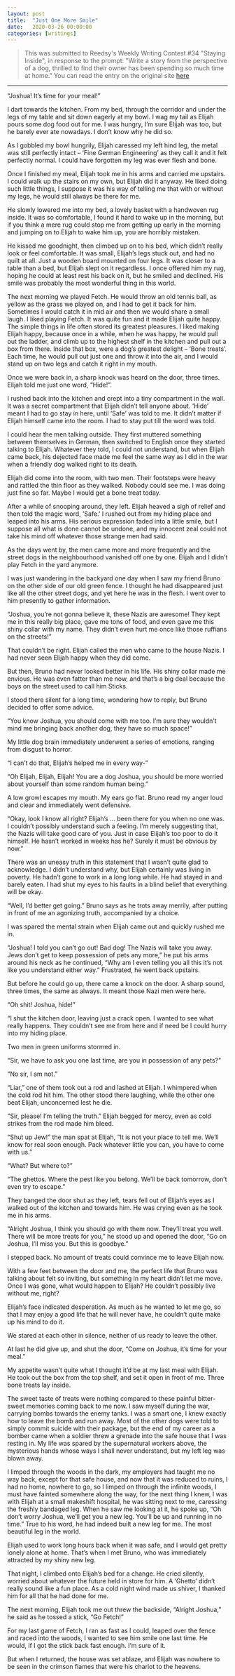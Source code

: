 ```yaml
---
layout: post
title:  "Just One More Smile"
date:   2020-03-26 00:00:00
categories: [writings]
---
```


> This was submitted to Reedsy's Weekly Writing Contest #34 "Staying Inside", in response to the prompt: "Write a story from the perspective of a dog, thrilled to find their owner has been spending so much time at home."
> You can read the entry on the original site [here](https://blog.reedsy.com/short-story/zp8nu2/)

***
“Joshua! It’s time for your meal!”

I dart towards the kitchen. From my bed, through the corridor and under the legs of my table and sit down eagerly at my bowl. I wag my tail as Elijah pours some dog food out for me. I was hungry, I’m sure Elijah was too, but he barely ever ate nowadays. I don’t know why he did so.

As I gobbled my bowl hungrily, Elijah caressed my left hind leg, the metal was still perfectly intact – ‘Fine German Engineering’ as they call it and it felt perfectly normal. I could have forgotten my leg was ever flesh and bone.

Once I finished my meal, Elijah took me in his arms and carried me upstairs. I could walk up the stairs on my own, but Elijah did it anyway. He liked doing such little things, I suppose it was his way of telling me that with or without my legs, he would still always be there for me.

He slowly lowered me into my bed, a lovely basket with a handwoven rug inside. It was so comfortable, I found it hard to wake up in the morning, but if you think a mere rug could stop me from getting up early in the morning and jumping on to Elijah to wake him up, you are horribly mistaken.

He kissed me goodnight, then climbed up on to his bed, which didn’t really look or feel comfortable. It was small, Elijah’s legs stuck out, and had no quilt at all. Just a wooden board mounted on four legs. It was closer to a table than a bed, but Elijah slept on it regardless. I once offered him my rug, hoping he could at least rest his back on it, but he smiled and declined. His smile was probably the most wonderful thing in this world.

The next morning we played Fetch. He would throw an old tennis ball, as yellow as the grass we played on, and I had to get it back for him. Sometimes I would catch it in mid air and then we would share a small laugh. I liked playing Fetch. It was quite fun and it made Elijah quite happy. The simple things in life often stored its greatest pleasures. I liked making Elijah happy, because once in a while, when he was happy, he would pull out the ladder, and climb up to the highest shelf in the kitchen and pull out a box from there. Inside that box, were a dog’s greatest delight – ‘Bone treats’. Each time, he would pull out just one and throw it into the air, and I would stand up on two legs and catch it right in my mouth.

Once we were back in, a sharp knock was heard on the door, three times. Elijah told me just one word, “Hide!”.

I rushed back into the kitchen and crept into a tiny compartment in the wall. It was a secret compartment that Elijah didn’t tell anyone about. ‘Hide’ meant I had to go stay in here, until ‘Safe’ was told to me. It didn’t matter if Elijah himself came into the room. I had to stay put till the word was told.

I could hear the men talking outside. They first muttered something between themselves in German, then switched to English once they started talking to Elijah. Whatever they told, I could not understand, but when Elijah came back, his dejected face made me feel the same way as I did in the war when a friendly dog walked right to its death.

Elijah did come into the room, with two men. Their footsteps were heavy and rattled the thin floor as they walked. Nobody could see me. I was doing just fine so far. Maybe I would get a bone treat today.

After a while of snooping around, they left. Elijah heaved a sigh of relief and then told the magic word, ’Safe.’ I rushed out from my hiding place and leaped into his arms. His serious expression faded into a little smile, but I suppose all what is done cannot be undone, and my innocent zeal could not take his mind off whatever those strange men had said.

As the days went by, the men came more and more frequently and the street dogs in the neighbourhood vanished off one by one. Elijah and I didn’t play Fetch in the yard anymore.

I was just wandering in the backyard one day when I saw my friend Bruno on the other side of our old green fence. I thought he had disappeared just like all the other street dogs, and yet here he was in the flesh. I went over to him presently to gather information.

“Joshua, you’re not gonna believe it, these Nazis are awesome! They kept me in this really big place, gave me tons of food, and even gave me this shiny collar with my name. They didn’t even hurt me once like those ruffians on the streets!”

That couldn’t be right. Elijah called the men who came to the house Nazis. I had never seen Elijah happy when they did come.

But then, Bruno had never looked better in his life. His shiny collar made me envious. He was even fatter than me now, and that’s a big deal because the boys on the street used to call him Sticks.

I stood there silent for a long time, wondering how to reply, but Bruno decided to offer some advice.

“You know Joshua, you should come with me too. I’m sure they wouldn’t mind me bringing back another dog, they have so much space!”

My little dog brain immediately underwent a series of emotions, ranging from disgust to horror.

“I can’t do that, Elijah’s helped me in every way-”

“Oh Elijah, Elijah, Elijah! You are a dog Joshua, you should be more worried about yourself than some random human being.”

A low growl escapes my mouth. My ears go flat. Bruno read my anger loud and clear and immediately went defensive.

“Okay, look I know all right? Elijah’s … been there for you when no one was. I couldn’t possibly understand such a feeling. I’m merely suggesting that, the Nazis will take good care of you. Just in case Elijah’s too poor to do it himself. He hasn’t worked in weeks has he? Surely it must be obvious by now.”

There was an uneasy truth in this statement that I wasn’t quite glad to acknowledge. I didn’t understand why, but Elijah certainly was living in poverty. He hadn’t gone to work in a long long while. He had stayed in and barely eaten. I had shut my eyes to his faults in a blind belief that everything will be okay.

“Well, I’d better get going.” Bruno says as he trots away merrily, after putting in front of me an agonizing truth, accompanied by a choice.

I was spared the mental strain when Elijah came out and quickly rushed me in.

“Joshua! I told you can’t go out! Bad dog! The Nazis will take you away. Jews don’t get to keep possession of pets any more,” he put his arms around his neck as he continued, “Why am I even telling you all this it’s not like you understand either way.” Frustrated, he went back upstairs.

But before he could go up, there came a knock on the door. A sharp sound, three times, the same as always. It meant those Nazi men were here.

“Oh shit! Joshua, hide!”

“I shut the kitchen door, leaving just a crack open. I wanted to see what really happens. They couldn’t see me from here and if need be I could hurry into my hiding place.

Two men in green uniforms stormed in.

“Sir, we have to ask you one last time, are you in possession of any pets?”

“No sir, I am not.”

“Liar,” one of them took out a rod and lashed at Elijah. I whimpered when the cold rod hit him. The other stood there laughing, while the other one beat Elijah, unconcerned lest he die.

“Sir, please! I’m telling the truth.” Elijah begged for mercy, even as cold strikes from the rod made him bleed.

“Shut up Jew!” the man spat at Elijah, “It is not your place to tell me. We’ll know for real soon enough. Pack whatever little you can, you have to come with us.”

“What? But where to?”

“The ghettos. Where the pest like you belong. We’ll be back tomorrow, don’t even try to escape.”

They banged the door shut as they left, tears fell out of Elijah’s eyes as I walked out of the kitchen and towards him. He was crying even as he took me in his arms.

“Alright Joshua, I think you should go with them now. They’ll treat you well. There will be more treats for you,” he stood up and opened the door, “Go on Joshua, I’ll miss you. But this is goodbye.”

I stepped back. No amount of treats could convince me to leave Elijah now.

With a few feet between the door and me, the perfect life that Bruno was talking about felt so inviting, but something in my heart didn’t let me move. Once I was gone, what would happen to Elijah? He couldn’t possibly live without me, right?

Elijah’s face indicated desperation. As much as he wanted to let me go, so that I may enjoy a good life that he will never have, he couldn’t quite make up his mind to do it.

We stared at each other in silence, neither of us ready to leave the other.

At last he did give up, and shut the door, “Come on Joshua, it’s time for your meal.”

My appetite wasn’t quite what I thought it’d be at my last meal with Elijah. He took out the box from the top shelf, and set it open in front of me. Three bone treats lay inside.

The sweet taste of treats were nothing compared to these painful bitter-sweet memories coming back to me now. I saw myself during the war, carrying bombs towards the enemy tanks. I was a smart one, I knew exactly how to leave the bomb and run away. Most of the other dogs were told to simply commit suicide with their package, but the end of my career as a bomber came when a soldier threw a grenade into the safe house that I was resting in. My life was spared by the supernatural workers above, the mysterious hands whose ways I shall never understand, but my left leg was blown away.

I limped through the woods in the dark, my employers had taught me no way back, except for that safe house, and now that it was reduced to ruins, I had no home, nowhere to go, so I limped on through the infinite woods, I must have fainted somewhere along the way, for the next thing I knew, I was with Elijah at a small makeshift hospital, he was sitting next to me, caressing the freshly bandaged leg. When he saw me looking at it, he spoke up, “Oh don’t worry Joshua, we’ll get you a new leg. You’ll be up and running in no time.” True to his word, he had indeed built a new leg for me. The most beautiful leg in the world.

Elijah used to work long hours back when it was safe, and I would get pretty lonely alone at home. That’s when I met Bruno, who was immediately attracted by my shiny new leg.

That night, I climbed onto Elijah’s bed for a change. He cried silently, worried about whatever the future held in store for him. A ‘Ghetto’ didn’t really sound like a fun place. As a cold night wind made us shiver, I thanked him for all that he had done for me.

The next morning, Elijah took me out threw the backside, “Alright Joshua,” he said as he tossed a stick, “Go Fetch!”

For my last game of Fetch, I ran as fast as I could, leaped over the fence and raced into the woods, I wanted to see him smile one last time. He would, if I got the stick back fast enough. I’m sure of it.

But when I returned, the house was set ablaze, and Elijah was nowhere to be seen in the crimson flames that were his chariot to the heavens.
